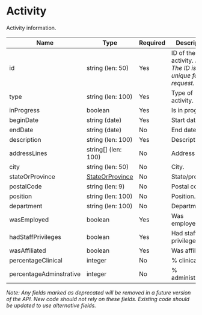 # Activity

Activity information.

| Name | Type | Required | Description |
| - | - | - | - |
| id | string (len: 50) | Yes | ID of the activity. *Note: The ID is only unique for this request.* |
| type | string (len: 100) | Yes | Type of activity. |
| inProgress | boolean | Yes | Is in progress? |
| beginDate | string (date) | Yes | Start date. |
| endDate | string (date) | No | End date. |
| description | string (len: 100) | Yes | Description. |
| addressLines | string[] (len: 100) | No | Address lines. |
| city | string (len: 50) | No | City. |
| stateOrProvince | [StateOrProvince](state-or-province.md) | No | State/province. |
| postalCode | string (len: 9) | No | Postal code. |
| position | string (len: 100) | No | Position. |
| department | string (len: 100) | No | Department. |
| wasEmployed | boolean | Yes | Was employee? |
| hadStaffPrivileges | boolean | Yes | Had staff privileges? |
| wasAffiliated | boolean | Yes | Was affiliated? |
| percentageClinical | integer | No | % clinical. |
| percentageAdminstrative | integer | No | % administrative. |

*Note: Any fields marked as deprecated will be removed in a future version of the API. New code should not rely on these fields. Existing code should be updated to use alternative fields.*
